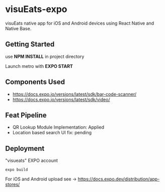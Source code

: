 # visuEats-expo
visuEats native app for iOS and Android devices using React Native and  Native Base.

## Getting Started 

use **NPM INSTALL** in project directory

Launch metro with **EXPO START**


## Components Used
+ https://docs.expo.io/versions/latest/sdk/bar-code-scanner/
+ https://docs.expo.io/versions/latest/sdk/video/



## Feat Pipeline

+ QR Lookup Module Implementation: Applied
+ Location based search UI fix: pending


## Deployment

"visueats" EXPO account

```
expo build
```

For iOS and Android upload see -> https://docs.expo.dev/distribution/app-stores/
